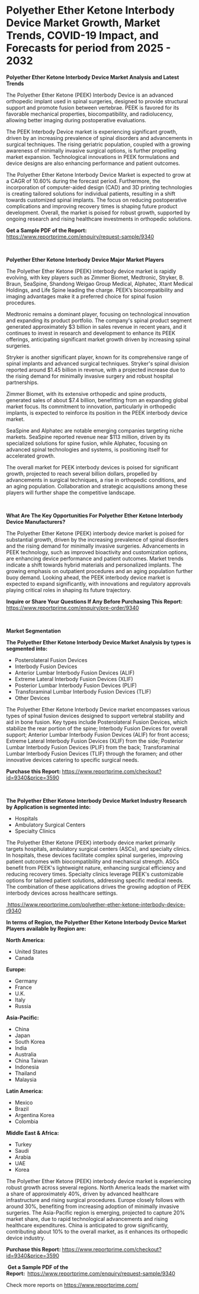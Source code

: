 <p><h1>Polyether Ether Ketone Interbody Device Market Growth, Market Trends, COVID-19 Impact, and Forecasts for period from 2025 - 2032</h1></p><p><strong>Polyether Ether Ketone Interbody Device Market Analysis and Latest Trends</strong></p>
<p><p>The Polyether Ether Ketone (PEEK) Interbody Device is an advanced orthopedic implant used in spinal surgeries, designed to provide structural support and promote fusion between vertebrae. PEEK is favored for its favorable mechanical properties, biocompatibility, and radiolucency, allowing better imaging during postoperative evaluations.</p><p>The PEEK Interbody Device market is experiencing significant growth, driven by an increasing prevalence of spinal disorders and advancements in surgical techniques. The rising geriatric population, coupled with a growing awareness of minimally invasive surgical options, is further propelling market expansion. Technological innovations in PEEK formulations and device designs are also enhancing performance and patient outcomes.</p><p>The Polyether Ether Ketone Interbody Device Market is expected to grow at a CAGR of 10.60% during the forecast period. Furthermore, the incorporation of computer-aided design (CAD) and 3D printing technologies is creating tailored solutions for individual patients, resulting in a shift towards customized spinal implants. The focus on reducing postoperative complications and improving recovery times is shaping future product development. Overall, the market is poised for robust growth, supported by ongoing research and rising healthcare investments in orthopedic solutions.</p></p>
<p><strong>Get a Sample PDF of the Report:&nbsp;</strong> <a href="https://www.reportprime.com/enquiry/request-sample/9340?utm_campaign=3461&utm_medium=2&utm_source=Github&utm_content=ia&utm_term=20032025&utm_id=polyether-ether-ketone-interbody-device">https://www.reportprime.com/enquiry/request-sample/9340</a></p>
<p>&nbsp;</p>
<p><strong>Polyether Ether Ketone Interbody Device Major Market Players</strong></p>
<p><p>The Polyether Ether Ketone (PEEK) interbody device market is rapidly evolving, with key players such as Zimmer Biomet, Medtronic, Stryker, B. Braun, SeaSpine, Shandong Weigao Group Medical, Alphatec, Xtant Medical Holdings, and Life Spine leading the charge. PEEK’s biocompatibility and imaging advantages make it a preferred choice for spinal fusion procedures.</p><p>Medtronic remains a dominant player, focusing on technological innovation and expanding its product portfolio. The company's spinal product segment generated approximately $3 billion in sales revenue in recent years, and it continues to invest in research and development to enhance its PEEK offerings, anticipating significant market growth driven by increasing spinal surgeries.</p><p>Stryker is another significant player, known for its comprehensive range of spinal implants and advanced surgical techniques. Stryker's spinal division reported around $1.45 billion in revenue, with a projected increase due to the rising demand for minimally invasive surgery and robust hospital partnerships.</p><p>Zimmer Biomet, with its extensive orthopedic and spine products, generated sales of about $7.4 billion, benefitting from an expanding global market focus. Its commitment to innovation, particularly in orthopedic implants, is expected to reinforce its position in the PEEK interbody device market.</p><p>SeaSpine and Alphatec are notable emerging companies targeting niche markets. SeaSpine reported revenue near $113 million, driven by its specialized solutions for spine fusion, while Alphatec, focusing on advanced spinal technologies and systems, is positioning itself for accelerated growth.</p><p>The overall market for PEEK interbody devices is poised for significant growth, projected to reach several billion dollars, propelled by advancements in surgical techniques, a rise in orthopedic conditions, and an aging population. Collaboration and strategic acquisitions among these players will further shape the competitive landscape.</p></p>
<p>&nbsp;</p>
<p><strong>What Are The Key Opportunities For Polyether Ether Ketone Interbody Device Manufacturers?</strong></p>
<p><p>The Polyether Ether Ketone (PEEK) interbody device market is poised for substantial growth, driven by the increasing prevalence of spinal disorders and the rising demand for minimally invasive surgeries. Advancements in PEEK technology, such as improved bioactivity and customization options, are enhancing device performance and patient outcomes. Market trends indicate a shift towards hybrid materials and personalized implants. The growing emphasis on outpatient procedures and an aging population further buoy demand. Looking ahead, the PEEK interbody device market is expected to expand significantly, with innovations and regulatory approvals playing critical roles in shaping its future trajectory.</p></p>
<p><strong>Inquire or Share Your Questions If Any Before Purchasing This Report:</strong> <a href="https://www.reportprime.com/enquiry/pre-order/9340?utm_campaign=3461&utm_medium=2&utm_source=Github&utm_content=ia&utm_term=20032025&utm_id=polyether-ether-ketone-interbody-device">https://www.reportprime.com/enquiry/pre-order/9340</a></p>
<p>&nbsp;</p>
<p><strong>Market Segmentation</strong></p>
<p><strong>The Polyether Ether Ketone Interbody Device Market Analysis by types is segmented into:</strong></p>
<p><ul><li>Posterolateral Fusion Devices</li><li>Interbody Fusion Devices</li><li>Anterior Lumbar Interbody Fusion Devices (ALIF)</li><li>Extreme Lateral Interbody Fusion Devices (XLIF)</li><li>Posterior Lumbar Interbody Fusion Devices (PLIF)</li><li>Transforaminal Lumbar Interbody Fusion Devices (TLIF)</li><li>Other Devices</li></ul></p>
<p><p>The Polyether Ether Ketone Interbody Device market encompasses various types of spinal fusion devices designed to support vertebral stability and aid in bone fusion. Key types include Posterolateral Fusion Devices, which stabilize the rear portion of the spine; Interbody Fusion Devices for overall support; Anterior Lumbar Interbody Fusion Devices (ALIF) for front access; Extreme Lateral Interbody Fusion Devices (XLIF) from the side; Posterior Lumbar Interbody Fusion Devices (PLIF) from the back; Transforaminal Lumbar Interbody Fusion Devices (TLIF) through the foramen; and other innovative devices catering to specific surgical needs.</p></p>
<p><strong>Purchase this Report:&nbsp;</strong><a href="https://www.reportprime.com/checkout?id=9340&price=3590&utm_campaign=3461&utm_medium=2&utm_source=Github&utm_content=ia&utm_term=20032025&utm_id=polyether-ether-ketone-interbody-device">https://www.reportprime.com/checkout?id=9340&price=3590</a></p>
<p>&nbsp;</p>
<p><strong>The Polyether Ether Ketone Interbody Device Market Industry Research by Application is segmented into:</strong></p>
<p><ul><li>Hospitals</li><li>Ambulatory Surgical Centers</li><li>Specialty Clinics</li></ul></p>
<p><p>The Polyether Ether Ketone (PEEK) interbody device market primarily targets hospitals, ambulatory surgical centers (ASCs), and specialty clinics. In hospitals, these devices facilitate complex spinal surgeries, improving patient outcomes with biocompatibility and mechanical strength. ASCs benefit from PEEK's lightweight nature, enhancing surgical efficiency and reducing recovery times. Specialty clinics leverage PEEK's customizable options for tailored patient solutions, addressing specific medical needs. The combination of these applications drives the growing adoption of PEEK interbody devices across healthcare settings.</p></p>
<p><a href="https://www.reportprime.com/polyether-ether-ketone-interbody-device-r9340?utm_campaign=3461&utm_medium=2&utm_source=Github&utm_content=ia&utm_term=20032025&utm_id=polyether-ether-ketone-interbody-device">&nbsp;https://www.reportprime.com/polyether-ether-ketone-interbody-device-r9340</a></p>
<p><strong>In terms of Region, the Polyether Ether Ketone Interbody Device Market Players available by Region are:</strong></p>
<p>
    <p> <strong> North America: </strong>
        <ul>
            <li>United States</li>
            <li>Canada</li>
        </ul>
        </p> 
    <p> <strong> Europe: </strong>
        <ul>
            <li>Germany</li>
            <li>France</li>
            <li>U.K.</li>
            <li>Italy</li>
            <li>Russia</li>
        </ul>
        </p> 
    <p> <strong> Asia-Pacific: </strong>
        <ul>
            <li>China</li>
            <li>Japan</li>
            <li>South Korea</li>
            <li>India</li>
            <li>Australia</li>
            <li>China Taiwan</li>
            <li>Indonesia</li>
            <li>Thailand</li>
            <li>Malaysia</li>
        </ul>
        </p> 
    <p> <strong> Latin America: </strong>
        <ul>
            <li>Mexico</li>
            <li>Brazil</li>
            <li>Argentina Korea</li>
            <li>Colombia</li>
        </ul>
        </p> 
    <p> <strong> Middle East & Africa: </strong>
        <ul>
            <li>Turkey</li>
            <li>Saudi</li>
            <li>Arabia</li>
            <li>UAE</li>
            <li>Korea</li>
        </ul>
    </p>
    </p>
<p><p>The Polyether Ether Ketone (PEEK) interbody device market is experiencing robust growth across several regions. North America leads the market with a share of approximately 40%, driven by advanced healthcare infrastructure and rising surgical procedures. Europe closely follows with around 30%, benefiting from increasing adoption of minimally invasive surgeries. The Asia-Pacific region is emerging, projected to capture 20% market share, due to rapid technological advancements and rising healthcare expenditures. China is anticipated to grow significantly, contributing about 10% to the overall market, as it enhances its orthopedic device industry.</p></p>
<p><strong>Purchase this Report: </strong><a href="https://www.reportprime.com/checkout?id=9340&price=3590&utm_campaign=3461&utm_medium=2&utm_source=Github&utm_content=ia&utm_term=20032025&utm_id=polyether-ether-ketone-interbody-device">https://www.reportprime.com/checkout?id=9340&price=3590</a></p>
<p>&nbsp;<strong>Get a Sample PDF of the Report:&nbsp;&nbsp;</strong><a href="https://www.reportprime.com/enquiry/request-sample/9340?utm_campaign=3461&utm_medium=2&utm_source=Github&utm_content=ia&utm_term=20032025&utm_id=polyether-ether-ketone-interbody-device">https://www.reportprime.com/enquiry/request-sample/9340</a></p>
<p><strong></strong></p>
<p>Check more reports on <a href="https://www.reportprime.com/?utm_campaign=3461&utm_medium=2&utm_source=Github&utm_content=ia&utm_term=20032025&utm_id=polyether-ether-ketone-interbody-device">https://www.reportprime.com/</a></p>